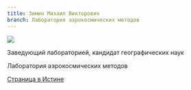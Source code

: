 ```yaml
---
title: Зимин Михаил Викторович
branch: Лаборатория аэрокосмических методов
---
```


![](~/assets/images/zmv.jpg)

Заведующий лабораторией, кандидат географических наук

Лаборатория аэрокосмических методов

[Страница в Истине](https://istina.msu.ru/workers/432695)
